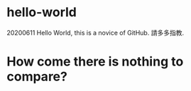 # hello-world
20200611
Hello World, this is a novice of GitHub. 請多多指教.

# How come there is nothing to compare?
